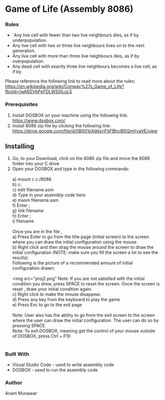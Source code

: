 # Game of Life (Assembly 8086)

### Rules
- `Any live cell with fewer than two live neighbours dies, as if by underpopulation.
-  Any live cell with two or three live neighbours lives on to the next generation.
-  Any live cell with more than three live neighbours dies, as if by overpopulation.
-  Any dead cell with exactly three live neighbours becomes a live cell, as if by

Please reference the following link to read more about the rules:
https://en.wikipedia.org/wiki/Conway%27s_Game_of_Life?fbclid=IwAR2VbPeFDLWS0jLoL5

### Prerequisites
1. Install DOSBOX on your machine using the following link: https://www.dosbox.com/
2. Install 8086 zip file by clicking the following link:
https://drive.google.com/file/d/0B001eXddyriFbFBhclB5QmVvaVE/view
## Installing
1. Go, to your Download, click on the 8086 zip file and move the 8086 folder into your C
drive
2. Open your DOSBOX and type in the following commands: <br/> <br/>
a) mount c c:/8086 <br/>
b) c: <br/>
c) edit filename.asm <br/>
d) Type in your assembly code here <br/>
e) masm filename.asm <br/>
f) Enter ; <br/>
g) link filename <br/>
h) Enter ; <br/>
i) filename <br/> <br/>
Once you are in the file , <br/>
  a) Press Enter to go from the title page (initial screen) to the screen where you can 
  draw the initial configuration using the mouse <br/>
  b) Right click and then drag the mouse around the screen to draw the initial 
  configuration (NOTE: make sure you fill the screen a lot to see the results). <br/>
Following is the picture of a recommended amount of initial configuration
drawn: <br/> <br/>
<img src="proj2.png"
Note: If you are not satisfied with the initial condition you drew, press SPACE to reset the
screen. Once the screen is reset , draw your initial condition again. <br/>
  c) Right click to make the mouse disappear. <br/>
  d) Press any key from the keyboard to play the game <br/>
  e) Press Esc to go to the exit page <br/><br/>
Note: User also has the ability to go from the exit screen to the screen where the user can
draw the initial configuration. The user can do so by pressing SPACE. <br/> 
Note: To exit DOSBOX, meaning get the control of your mouse outside of DOSBOX, press
Ctrl + F10 <br/> <br/>
### Built With
- Visual Studio Code - used to write assembly code
- DOSBOX - used to run the assembly code

### Author
Anam Munawar
